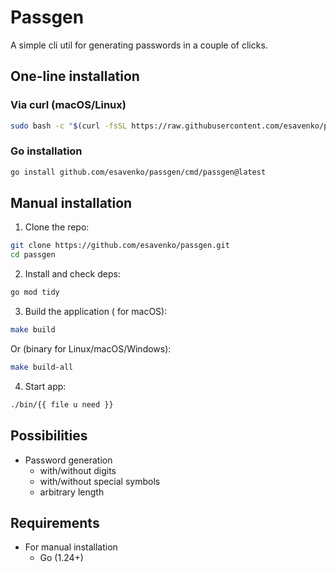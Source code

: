 # Passgen

A simple cli util for generating passwords in a couple of clicks.

## One-line installation

### Via curl (macOS/Linux)

``` bash
sudo bash -c "$(curl -fsSL https://raw.githubusercontent.com/esavenko/passgen/master/install.sh)"
```

### Go installation

``` bash
go install github.com/esavenko/passgen/cmd/passgen@latest
```

## Manual installation

1. Clone the repo:
``` bash
git clone https://github.com/esavenko/passgen.git
cd passgen
```

2. Install and check deps:
``` bash
go mod tidy
```

3. Build the application ( for macOS):
``` bash
make build
```

Or (binary for Linux/macOS/Windows):
``` bash
make build-all
```

4. Start app:
``` bash
./bin/{{ file u need }}
```

## Possibilities

- Password generation
  - with/without digits
  - with/without special symbols
  - arbitrary length

## Requirements

- For manual installation
  - Go (1.24+)